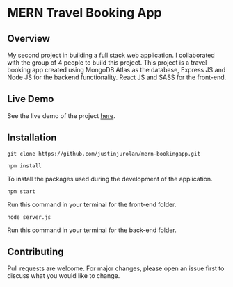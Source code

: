 # MERN Travel Booking App  

## Overview

My second project in building a full stack web application. I collaborated with the group of 4 people to build this project. This project is a travel booking app created using MongoDB Atlas as the database, Express JS and Node JS for the backend functionality. React JS and SASS for the front-end.

## Live Demo
See the live demo of the project [here](https://62e2dd6e4844471ccf13f227--lively-gumption-2fffc2.netlify.app/).

## Installation

```
git clone https://github.com/justinjurolan/mern-bookingapp.git
```
```
npm install
```
To install the packages used during the development of the application.
```
npm start 
```
Run this command in your terminal for the front-end folder.
```
node server.js
```
Run this command in your terminal for the back-end folder.

## Contributing

Pull requests are welcome. For major changes, please open an issue first to discuss what you would like to change.
